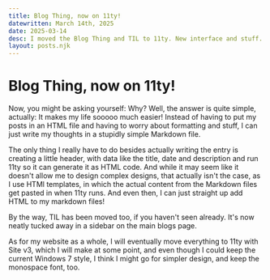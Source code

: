 ```yaml
---
title: Blog Thing, now on 11ty!
datewritten: March 14th, 2025
date: 2025-03-14
desc: I moved the Blog Thing and TIL to 11ty. New interface and stuff.
layout: posts.njk
---
```


# Blog Thing, now on 11ty!
Now, you might be asking yourself: Why? Well, the answer is quite simple, actually: It makes my life sooooo much easier! Instead of having to put my posts in an HTML file and having to worry about formatting and stuff, I can just write my thoughts in a stupidly simple Markdown file.

The only thing I really have to do besides actually writing the entry is creating a little header, with data like the title, date and description and run 11ty so it can generate it as HTML code. And while it may seem like it doesn't allow me to design complex designs, that actually isn't the case, as I use HTMl templates, in which the actual content from the Markdown files get pasted in when 11ty runs. And even then, I can just straight up add HTML to my markdown files!

By the way, TIL has been moved too, if you haven't seen already. It's now neatly tucked away in a sidebar on the main blogs page.

As for my website as a whole, I will eventually move everything to 11ty with Site v3, which I will make at some point, and even though I could keep the current Windows 7 style, I think I might go for simpler design, and keep the monospace font, too.